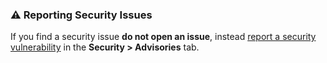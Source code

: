 ### ⚠️ Reporting Security Issues

If you find a security issue **do not open an issue**, instead [report a security vulnerability](https://docs.github.com/en/code-security/security-advisories/guidance-on-reporting-and-writing/privately-reporting-a-security-vulnerability#privately-reporting-a-security-vulnerability) in the **Security > Advisories** tab.
